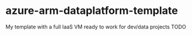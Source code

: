 # azure-arm-dataplatform-template
My template with a full IaaS VM ready to work for dev/data projects
TODO

